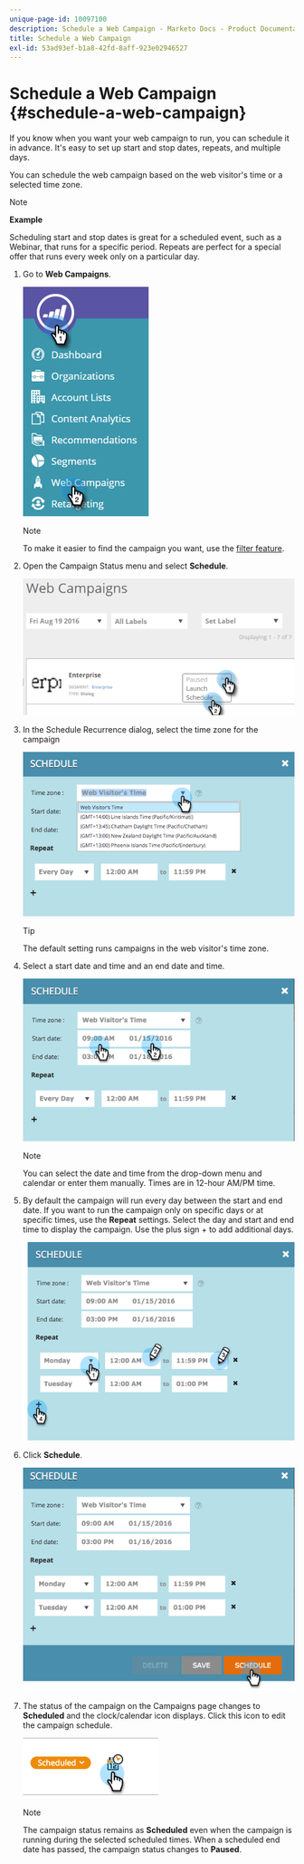 ```yaml
---
unique-page-id: 10097100
description: Schedule a Web Campaign - Marketo Docs - Product Documentation
title: Schedule a Web Campaign
exl-id: 53ad93ef-b1a8-42fd-8aff-923e02946527
---
```

# Schedule a Web Campaign {#schedule-a-web-campaign}

If you know when you want your web campaign to run, you can schedule it in advance. It's easy to set up start and stop dates, repeats, and multiple days.

You can schedule the web campaign based on the web visitor's time or a selected time zone.

>[!NOTE]
>
>**Example**
>
>Scheduling start and stop dates is great for a scheduled event, such as a Webinar, that runs for a specific period. Repeats are perfect for a special offer that runs every week only on a particular day.

1. Go to **Web Campaigns**.

   ![](assets/image2016-8-18-16-3a38-3a47.png)

   >[!NOTE]
   >
   >To make it easier to find the campaign you want, use the [filter feature](/help/marketo/product-docs/web-personalization/working-with-web-campaigns/filter-web-campaigns.md).

1. Open the Campaign Status menu and select **Schedule**.

   ![](assets/image2016-8-18-16-3a41-3a45.png)

1. In the Schedule Recurrence dialog, select the time zone for the campaign

   ![](assets/image2016-1-14-8-3a14-3a20.png)

   >[!TIP]
   >
   >The default setting runs campaigns in the web visitor's time zone.

1. Select a start date and time and an end date and time.

   ![](assets/image2016-1-14-8-3a16-3a12.png)

   >[!NOTE]
   >
   >You can select the date and time from the drop-down menu and calendar or enter them manually. Times are in 12-hour AM/PM time.

1. By default the campaign will run every day between the start and end date. If you want to run the campaign only on specific days or at specific times, use the **Repeat** settings. Select the day and start and end time to display the campaign. Use the plus sign + to add additional days.

   ![](assets/image2016-1-14-8-3a19-3a37.png)

1. Click **Schedule**.

   ![](assets/image2016-1-14-8-3a27-3a55.png)

1. The status of the campaign on the Campaigns page changes to **Scheduled** and the clock/calendar icon displays. Click this icon to edit the campaign schedule.

   ![](assets/image2016-1-14-8-3a27-3a32.png)

   >[!NOTE]
   >
   >The campaign status remains as **Scheduled** even when the campaign is running during the selected scheduled times. When a scheduled end date has passed, the campaign status changes to **Paused**.
